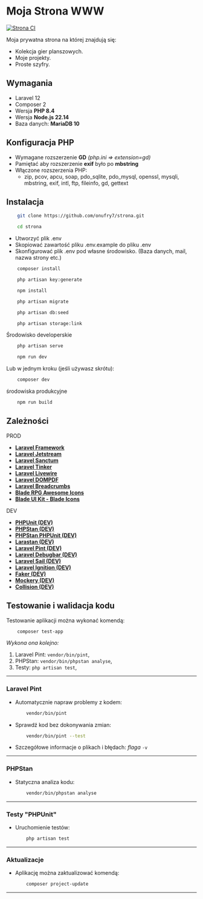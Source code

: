 # Moja Strona WWW

[![Strona CI](https://github.com/onufry7/Strona/actions/workflows/test.yml/badge.svg)](https://github.com/onufry7/Strona/actions/workflows/test.yml)

Moja prywatna strona na której znajdują się:

- Kolekcja gier planszowych.
- Moje projekty.
- Proste szyfry.

## Wymagania

- Laravel 12
- Composer 2
- Wersja **PHP 8.4**
- Wersja **Node.js 22.14**
- Baza danych: **MariaDB 10**

## Konfiguracja PHP

- Wymagane rozszerzenie **GD** *(php.ini => extension=gd)*
- Pamiętać aby rozszerzenie **exif** było po **mbstring**
- Włączone rozszerzenia PHP:
  - zip, pcov, apcu, soap, pdo_sqlite, pdo_mysql, openssl, mysqli, mbstring, exif, intl, ftp, fileinfo, gd, gettext

## Instalacja

```bash
    git clone https://github.com/onufry7/strona.git
```

```bash
    cd strona
```

- Utworzyć plik .env
- Skopiować zawartość pliku .env.example do pliku .env
- Skonfigurować plik .env pod własne środowisko. (Baza danych, mail, nazwa strony etc.)

```bash
    composer install
```

```bash
    php artisan key:generate
```

```bash
    npm install
```

```bash
    php artisan migrate
```

```bash
    php artisan db:seed
```

```bash
    php artisan storage:link
```

Środowisko developerskie

```bash
    php artisan serve
```

```bash
    npm run dev
```

Lub w jednym kroku (jeśli używasz skrótu):

```bash
    composer dev
```

środowiska produkcyjne

```bash
    npm run build
```

## Zależności

PROD

- **[Laravel Framework](https://laravel.com)**
- **[Laravel Jetstream](https://jetstream.laravel.com/introduction.html)**
- **[Laravel Sanctum](https://github.com/laravel/sanctum)**
- **[Laravel Tinker](https://github.com/laravel/tinker)**
- **[Laravel Livewire](https://laravel-livewire.com)**
- **[Laravel DOMPDF](https://github.com/barryvdh/laravel-dompdf)**
- **[Laravel Breadcrumbs](https://github.com/diglactic/laravel-breadcrumbs)**
- **[Blade RPG Awesome Icons](https://github.com/codeat3/blade-rpg-awesome-icons)**
- **[Blade UI Kit - Blade Icons](https://blade-ui-kit.com/blade-icons)**

DEV

<!-- - **[PhpMetrics (DEV)](https://phpmetrics.org)** -->
- **[PHPUnit (DEV)](https://phpunit.de/index.html)**
- **[PHPStan (DEV)](https://phpstan.org)**
- **[PHPStan PHPUnit (DEV)](https://github.com/phpstan/phpstan-phpunit)**
- **[Larastan (DEV)](https://github.com/larastan/larastan)**
- **[Laravel Pint (DEV)](https://github.com/laravel/pint)**
- **[Laravel Debugbar (DEV)](https://github.com/barryvdh/laravel-debugbar)**
- **[Laravel Sail (DEV)](https://github.com/laravel/sail)**
- **[Laravel Ignition (DEV)](https://github.com/spatie/laravel-ignition)**
- **[Faker (DEV)](https://fakerphp.org)**
- **[Mockery (DEV)](https://docs.mockery.io/en/stable)**
- **[Collision (DEV)](https://github.com/nunomaduro/collision)**

## Testowanie i walidacja kodu

Testowanie aplikacji można wykonać komendą:

```bash
    composer test-app
```

*Wykona ona kolejno:*

1. Laravel Pint: `vendor/bin/pint`,
2. PHPStan: `vendor/bin/phpstan analyse`,
3. Testy: `php artisan test`,

---

### Laravel Pint

- Automatycznie napraw problemy z kodem:

    ```bash
        vendor/bin/pint
    ```

- Sprawdź kod bez dokonywania zmian:

    ```bash
        vendor/bin/pint --test
    ```

- Szczegółowe informacje o plikach i błędach: *flaga* `-v`

---

### PHPStan

- Statyczna analiza kodu:

    ```bash
        vendor/bin/phpstan analyse
    ```

---

### Testy "PHPUnit"

- Uruchomienie testów:

    ```bash
        php artisan test
    ```

---

### Aktualizacje

- Aplikację można zaktualizować komendą:

    ```bash
        composer project-update
    ```

---
